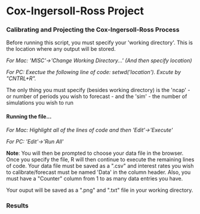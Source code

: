 # Cox-Ingersoll-Ross Project

### Calibrating and Projecting the Cox-Ingersoll-Ross Process

Before running this script, you must specify your 'working directory'. This is the location where any output will be stored.

*For Mac: 'MISC'->'Change Working Directory...' (And then specify location)*

*For PC: Exectue the following line of code: setwd('location'). Excute by "CNTRL+R".*

The only thing you must specify (besides working directory) is the 'ncap' - or number of periods you wish to forecast - and the 'sim' - the number of simulations you wish to run

#### Running the file...

*For Mac: Highlight all of the lines of code and then 'Edit'->'Execute'*

*For PC: 'Edit'->'Run All'*

**Note**: You will then be prompted to choose your data file in the browser. Once you specify the file, R will then continue to execute the remaining lines of code. Your data file must be saved as a ".csv" and interest rates you wish to calibrate/forecast must be named 'Data' in the column header. Also, you must have a "Counter" column from 1 to as many data entries you have.

Your ouput will be saved as a ".png" and ".txt" file in your working directory.


### Results
